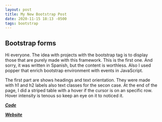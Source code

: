 ```yaml
---
layout: post
title: My New Bootstrap Post
date: 2020-11-15 18:13 -0500
tags: bootstrap
---
```


## Bootstrap forms

Hi everyone. The idea with projects with the bootstrap tag is to display those that are purely made with this framework. This is the first one. And sorry, it was written in Spanish, but the content is worthless. Also I used popper that enrich bootstrap environment with events in JavaScript.

The first part are shows headings and text orientation. They were made with h1 and h2 labels also text classes for the secon case. At the end of the page, I did a striped table with a hover if the cursor is on an specific row. Hover intensity is tenous so keep an eye on it to noticed it.


[**_Code_**][github code]

[**_Website_**][github pages]

[github code]: https://github.com/sachicorrea/Bootstrap-Typo
[github pages]: https://sachicorrea.github.io/Bootstrap-Typo/